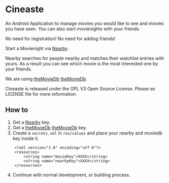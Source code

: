 Cineaste
==============

An Android Application to manage movies you would like to see and movies you have seen. 
You can also start movienights with your friends.

No need for registration!
No need for adding friends!

Start a Movienight via [Nearby][nearbyLink].

Nearby searches for people nearby and matches their watchlist entries with yours.
As a result you can see which movie is the most interested one by your friends.

We are using [theMovieDb] [theMovieDb].

Cineaste is released under the GPL V3 Open Source License. Please se LICENSE file for more information.

How to
------

1. Get a [Nearby][nearbyLink] key.
2. Get a [theMovieDb] [theMovieDb] key.
3. Create a `secrets.xml` in `res/values` and place your nearby and moviedb key inside it.
```
    <?xml version="1.0" encoding="utf-8"?>
    <resources>
        <string name="movieKey">XXXX</string>
        <string name="nearbyKey">XXXX</string>
    </resources>
```
4. Continue with normal development, or building process.


[nearbyLink]: https://developers.google.com/nearby/messages/overview
[theMovieDb]: https://www.themoviedb.org/

